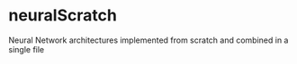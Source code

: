 # neuralScratch
Neural Network architectures implemented from scratch and combined in a single file
